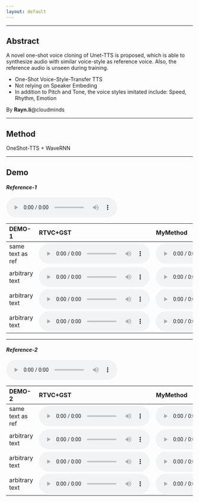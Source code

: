 ```yaml
---
layout: default
---
```


---
## Abstract
A novel one-shot voice cloning of Unet-TTS is proposed, which is able to synthesize audio with similar voice-style as reference voice. Also, the reference audio is  unseen during training.
- One-Shot Voice-Style-Transfer TTS
- Not relying on Speaker Embeding
- In addition to Pitch and Tone, the voice styles imitated include: Speed, Rhythm, Emotion

By **Rayn.li**@cloudminds
- - -

## Method
OneShot-TTS + WaveRNN
- - -
## Demo

#### *Reference-1*
<audio src="res/ref/qsy_src.wav" controls preload></audio>

|    DEMO-1        | RTVC+GST | MyMethod |
|:---------------  |:------------------|:--------------|
| same text as ref | <audio src="res/rtvc/qsy_1.wav" controls preload></audio> | <audio src="res/adain/qsy_1.wav" controls preload></audio> |
| arbitrary text   | <audio src="res/rtvc/qsy_2.wav" controls preload></audio> | <audio src="res/adain/qsy_2.wav" controls preload></audio> |
| arbitrary text   | <audio src="res/rtvc/qsy_3.wav" controls preload></audio> | <audio src="res/adain/qsy_3.wav" controls preload></audio> |
| arbitrary text   | <audio src="res/rtvc/qsy_4.wav" controls preload></audio> | <audio src="res/adain/qsy_4.wav" controls preload></audio> |

- - -

#### *Reference-2*
<audio src="res/ref/mini_src.wav" controls preload></audio>

|    DEMO-2        | RTVC+GST | MyMethod |
|:---------------  |:------------------|:--------------|
| same text as ref | <audio src="res/rtvc/mini_1.wav" controls preload></audio> | <audio src="res/adain/mini_1.wav" controls preload></audio> |
| arbitrary text   | <audio src="res/rtvc/mini_2.wav" controls preload></audio> | <audio src="res/adain/mini_2.wav" controls preload></audio> |
| arbitrary text   | <audio src="res/rtvc/mini_3.wav" controls preload></audio> | <audio src="res/adain/mini_3.wav" controls preload></audio> |
| arbitrary text   | <audio src="res/rtvc/mini_4.wav" controls preload></audio> | <audio src="res/adain/mini_4.wav" controls preload></audio> |
